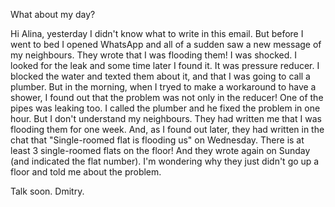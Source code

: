What about my day?

Hi Alina, yesterday I didn't know what to write in this email. But before I went to bed I opened WhatsApp and all of a sudden saw a new message of my neighbours. They wrote that I was flooding them! I was shocked. I looked for the leak and some time later I found it. It was pressure reducer. I blocked the water and texted them about it, and that I was going to call a plumber. But in the morning, when I tryed to make a workaround to have a shower, I found out that the problem was not only in the reducer! One of the pipes was leaking too. I called the plumber and he fixed the problem in one hour. But I don't understand my neighbours. They had written me that I was flooding them for one week. And, as I found out later, they had written in the chat that "Single-roomed flat is flooding us" on Wednesday. There is at least 3 single-roomed flats on the floor! And they wrote again on Sunday (and indicated the flat number). I'm wondering why they just didn't go up a floor and told me about the problem.

Talk soon. Dmitry.